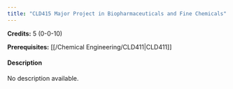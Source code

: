 ```yaml
---
title: "CLD415 Major Project in Biopharmaceuticals and Fine Chemicals"
---
```

**Credits:** 5 (0-0-10)

**Prerequisites:** [[/Chemical Engineering/CLD411|CLD411]]

#### Description
No description available.